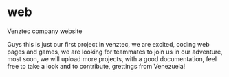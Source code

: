 # web
Venztec company website


Guys this is just our first project in venztec, we are excited, coding web pages and games, we are looking for teammates to join us in our adventure, most soon, we will upload more projects, with a good documentation, feel free to take a look and to contribute, grettings from Venezuela!

